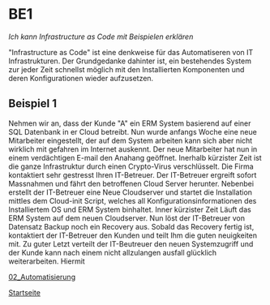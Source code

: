 # BE1
*Ich kann Infrastructure as Code mit Beispielen erklären*

"Infrastructure as Code" ist eine denkweise für das Automatiseren von IT Infrastrukturen.
Der Grundgedanke dahinter ist, ein bestehendes System zur jeder Zeit schnellst möglich mit den Installierten Komponenten und deren Konfigurationen wieder aufzusetzen.

## Beispiel 1

Nehmen wir an, dass der Kunde "A" ein ERM System basierend auf einer SQL Datenbank in er Cloud betreibt.
Nun wurde anfangs Woche eine neue Mitarbeiter eingestellt, der auf dem System arbeiten kann sich aber nicht wirklich mit gefahren im Internet auskennt.
Der neue Mitarbeiter hat nun in einem verdächtigen E-mail den Anahang geöffnet. Inerhalb kürzister Zeit ist die ganze Infrastruktur durch einen Crypto-Virus verschlüsselt.
Die Firma kontaktiert sehr gestresst Ihren IT-Betreuer. Der IT-Betreuer ergreift sofort Massnahmen und fährt den betroffenen Cloud Server herunter.
Nebenbei erstellt der IT-Betreuer eine Neue Cloudserver und startet die Installation mittles dem Cloud-init Script, welches all Konfigurationsinformationen des Installiertem OS und ERM System binhaltet. Inner kürzister Zeit Läuft das ERM System auf dem neuen Cloudserver. Nun löst der IT-Betreuer von Datensatz Backup noch ein Recovery aus.
Sobald das Recovery fertig ist, kontaktiert der IT-Betreuer den Kunden und teilt Ihm die guten neuigkeiten mit. Zu guter Letzt verteilt der IT-Beutreuer den neuen Systemzugriff und der Kunde kann nach einem nicht allzulangen ausfall glücklich weiterarbeiten.
Hiermit 

[02_Automatisierung](../02_Automatisierung)

[Startseite](https://github.com/ask-yo-girl-about-me/Project-Future)